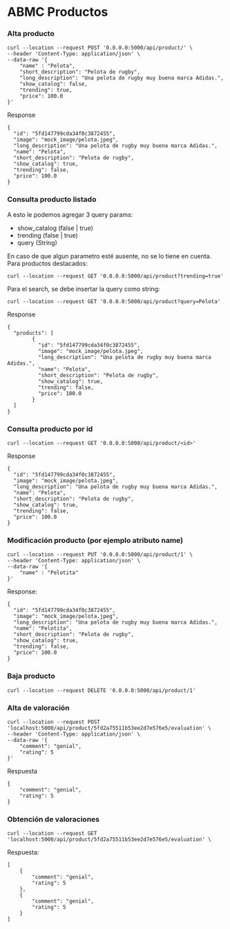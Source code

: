 # ABMC Productos

### Alta producto
```
curl --location --request POST '0.0.0.0:5000/api/product/' \
--header 'Content-Type: application/json' \
--data-raw '{
    "name" : "Pelota",
    "short_description": "Pelota de rugby",
    "long_description": "Una pelota de rugby muy buena marca Adidas.",
    "show_catalog": false,
    "trending": true,
    "price": 100.0
}'
```
Response
```
{
  "id": "5fd147799cda34f0c3872455",
  "image": "mock_image/pelota.jpeg",
  "long_description": "Una pelota de rugby muy buena marca Adidas.",
  "name": "Pelota",
  "short_description": "Pelota de rugby",
  "show_catalog": true,
  "trending": false,
  "price": 100.0
}
```

### Consulta producto listado

A esto le podemos agregar 3 query params: 

- show_catalog (false | true)
- trending (false | true)
- query (String)

En caso de que algun parametro esté ausente, no se lo tiene en cuenta. Para productos destacados:

```
curl --location --request GET '0.0.0.0:5000/api/product?trending=true'
``` 

Para el search, se debe insertar la query como string:
```
curl --location --request GET '0.0.0.0:5000/api/product?query=Pelota'
```
Response
```
{
  "products": [
        {
          "id": "5fd147799cda34f0c3872455",
          "image": "mock_image/pelota.jpeg",
          "long_description": "Una pelota de rugby muy buena marca Adidas.",
          "name": "Pelota",
          "short_description": "Pelota de rugby",
          "show_catalog": true,
          "trending": false,
          "price": 100.0
        }
  ]
}
```


### Consulta producto por id

```
curl --location --request GET '0.0.0.0:5000/api/product/<id>'
```
Response
```
{
  "id": "5fd147799cda34f0c3872455",
  "image": "mock_image/pelota.jpeg",
  "long_description": "Una pelota de rugby muy buena marca Adidas.",
  "name": "Pelota",
  "short_description": "Pelota de rugby",
  "show_catalog": true,
  "trending": false,
  "price": 100.0
}
```

### Modificación producto (por ejemplo atributo name)

```
curl --location --request PUT '0.0.0.0:5000/api/product/1' \
--header 'Content-Type: application/json' \
--data-raw '{
    "name" : "Pelotita"
}'
```
Response:
```
{
  "id": "5fd147799cda34f0c3872455",
  "image": "mock_image/pelota.jpeg",
  "long_description": "Una pelota de rugby muy buena marca Adidas.",
  "name": "Pelotita",
  "short_description": "Pelota de rugby",
  "show_catalog": true,
  "trending": false,
  "price": 100.0
}
```


### Baja producto
```
curl --location --request DELETE '0.0.0.0:5000/api/product/1'
```



### Alta de valoración

```
curl --location --request POST 'localhost:5000/api/product/5fd2a75511b53ee2d7e576e5/evaluation' \
--header 'Content-Type: application/json' \
--data-raw '{
    "comment": "genial",
    "rating": 5
}'
```

Respuesta

```
{
    "comment": "genial",
    "rating": 5
}
```


### Obtención de valoraciones

```
curl --location --request GET 'localhost:5000/api/product/5fd2a75511b53ee2d7e576e5/evaluation' \
```

Respuesta:

```
[
    {
        "comment": "genial",
        "rating": 5
    },
    {
        "comment": "genial",
        "rating": 5
    }
]
```